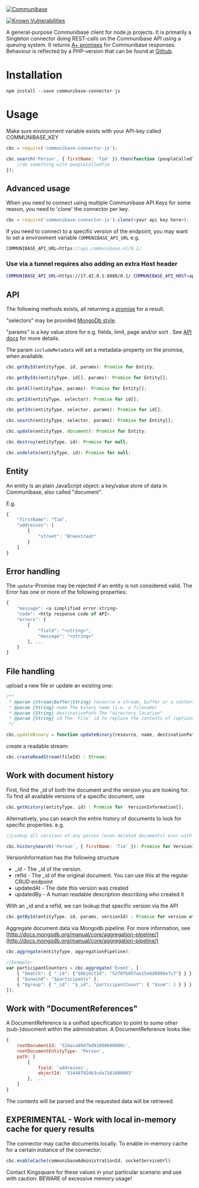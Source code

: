 [![Communibase](https://www.communibase.nl/img/siteLogo.png)](https://www.communibase.nl)

[![Known Vulnerabilities](https://snyk.io/test/github/kingsquare/communibase-connector-js/badge.svg)](https://snyk.io/test/github/kingsquare/communibase-connector-js)

A general-purpose Communibase client for node.js projects. It is primarily a Singleton connector doing REST-calls on the Communibase API using a queuing system. It returns [A+ promises](https://github.com/promises-aplus/promises-spec) for Communibase responses. Behaviour is reflected by a PHP-version that can be found at [Github](https://github.com/kingsquare/communibase-connector-js).

Installation
============

```
npm install --save communibase-connector-js
```

Usage
=====

Make sure environment variable exists with your API-key called COMMUNIBASE_KEY

```js
cbc = require('communibase-connector-js');

cbc.search('Person', { firstName: 'Tim' }).then(function (peopleCalledTim) {
	//do something with peopleCalledTim
});
```

Advanced usage
--

When you need to connect using multiple Communibase API Keys for some reason, you need to 'clone' the connector per key.

```js
cbc = require('communibase-connector-js').clone(<your api key here>);
```

If you need to connect to a specific version of the endpoint, you may want to set a environment variable ```COMMUNIBASE_API_URL``` e.g.

```js
COMMUNIBASE_API_URL=https://api.communibase.nl/0.1/
```

### Use via a tunnel requires also adding an extra Host header

```bash
COMMUNIBASE_API_URL=https://17.42.0.1:8888/0.1/ COMMUNIBASE_API_HOST=api.communibase.nl node script.js
```

API
--

The following methods exists, all returning a [promise](https://github.com/petkaantonov/bluebird/blob/master/API.md#new-promisefunctionfunction-resolve-function-reject-resolver--promise) for a result.

"selectors" may be provided [MongoDb style](http://docs.mongodb.org/manual/reference/method/db.collection.find/#db.collection.find).

"params" is a key value store for e.g. fields, limit, page and/or sort . See [API docs](https://api.communibase.nl/docs/) for more details.

The param ```includeMetadata``` will set a metadata-property on the promise, when available.

```js
cbc.getById(entityType, id, params): Promise for Entity;

cbc.getByIds(entityType, id[], params): Promise for Entity[];

cbc.getAll(entityType, params): Promise for Entity[];

cbc.getId(entityType, selector): Promise for id[];

cbc.getIds(entityType, selector, params): Promise for id[];

cbc.search(entityType, selector, params): Promise for Entity[];

cbc.update(entityType, document): Promise for Entity;

cbc.destroy(entityType, id): Promise for null;

cbc.undelete(entityType, id): Promise for null;
```

Entity
--
An entity is an plain JavaScript object: a key/value store of data in Communibase, also called "document".

E.g.

```js
{
	"firstName": "Tim",
	"addresses": [
		{
			"street": "Breestraat"
		}
	]
}

```

Error handling
--

The ```update```-Promise may be rejected if an entity is not considered valid. The Error has one or more of the following properties:

```js
{
	"message": <a simplified error-string>
	"code": <http response code of API>
	"errors": {
		[
			"field": "<string>",
			"message": "<string>"
		], ...
	}
}
```

File handling
--

upload a new file or update an existing one:

```js
/**
 * @param {Stream|Buffer|String} resource a stream, buffer or a content-string
 * @param {String} name The binary name (i.e. a filename)
 * @param {String} destinationPath The "directory location"
 * @param {String} id The `File` id to replace the contents of (optional; if not set then creates a new File)
 */

cbc.updateBinary = function updateBinary(resource, name, destinationPath, id) {
```

create a readable stream:

```js
cbc.createReadStream(fileId) : Stream;
```

Work with document history
--

First, find the _id of both the document and the version you are looking for. To find all available versions of a specific document, use

```js
cbc.getHistory(entityType, id) : Promise for  VersionInformation[];
```

Alternatively, you can search the entire history of documents to look for specific properties. e.g.

```js
//Lookup all versions of any person (even deleted documents) ever with first name Tim.

cbc.historySearch('Person', { firstName: 'Tim' }): Promise for VersionInformation[]
```

VersionInformation has the following structure
* _id - The _id of the version.
* refId - The _id of the original document. You can use this at the regular CRUD endpoint
* updatedAt - The date this version was created
* updatedBy - A human readable description describing who created it

With an _id and a refId, we can lookup that specific version via the API

```js
cbc.getById(entityType, id, params, versionId) : Promise for version of document;
```

Aggregate document data via Mongodb pipeline. For more information, see
[http://docs.mongodb.org/manual/core/aggregation-pipeline/](http://docs.mongodb.org/manual/core/aggregation-pipeline/)

```js
cbc.aggregate(entityType, aggregationPipeline);

//Example:
var participantCounters = cbc.aggregate('Event', [
	{ "$match": { "_id": {"$ObjectId": "52f8fb85fae15e6d0806e7c7"} } },
	{ "$unwind": "$participants" },
	{ "$group": { "_id": "$_id", "participantCount": { "$sum": 1 } } }
]);
```

Work with "DocumentReferences"
--

A DocumentReference is a unified specification to point to some other (sub-)doucment
within the administration. A DocumentReference looks like:

```js
{
	rootDocumentId: '524aca8947bd91000600000c',
	rootDocumentEntityType: 'Person',
	path: [
		{
			field: 'addresses',
			objectId: '53440792463cda7161000003'
		}, ...
	]
}
```

The contents will be parsed and the requested data will be retrieved.

EXPERIMENTAL - Work with local in-memory cache for query results
--

The connector may cache documents locally. To enable in-memory cache for a certain instance of the connector:

```js
cbc.enableCache(communibaseAdministrationId, socketServiceUrl)
```

Contact Kingsquare for these values in your particular scenario and use with caution: BEWARE of excessive memory usage!
